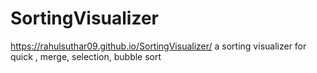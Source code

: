 # SortingVisualizer
https://rahulsuthar09.github.io/SortingVisualizer/ a sorting visualizer for quick , merge, selection, bubble sort
